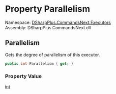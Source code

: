 # Property Parallelism

Namespace: [DSharpPlus.CommandsNext.Executors](DSharpPlus.CommandsNext.Executors.md)  
Assembly: DSharpPlus.CommandsNext.dll

## <a id="DSharpPlus_CommandsNext_Executors_ParallelQueuedCommandExecutor_Parallelism"></a>Parallelism

Gets the degree of parallelism of this executor.

```csharp
public int Parallelism { get; }
```

### Property Value

[int](https://learn.microsoft.com/dotnet/api/system.int32)


